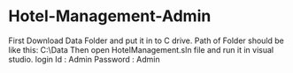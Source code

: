 # Hotel-Management-Admin
First Download Data Folder and put it in to C drive.
Path of Folder should be like this: C:\Data
Then open HotelManagement.sln file and run it in visual studio.
login Id : Admin
Password : Admin
